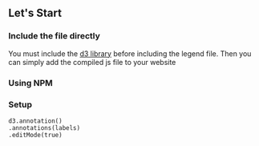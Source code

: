 ## Let's Start


### Include the file directly

You must include the [d3 library]("http://d3js.org/") before including the legend file. Then you can simply add the compiled js file to your website

### Using NPM


### Setup

<pre>
<code>d3.annotation() 
.annotations(labels)
.editMode(true)
</code>
</pre>